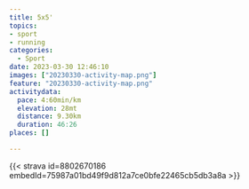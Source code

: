 ```yaml
---
title: 5x5'
topics:
- sport
- running
categories:
  - Sport
date: 2023-03-30 12:46:10
images: ["20230330-activity-map.png"]
feature: "20230330-activity-map.png"
activitydata:
  pace: 4:60min/km
  elevation: 28mt
  distance: 9.30km
  duration: 46:26
places: []

---
```


<!--more--> 

 [//]: # ({{< figure src="20230330-activity-map.png" title="map" >}})


{{< strava id=8802670186 embedId=75987a01bd49f9d812a7ce0bfe22465cb5db3a8a >}}
